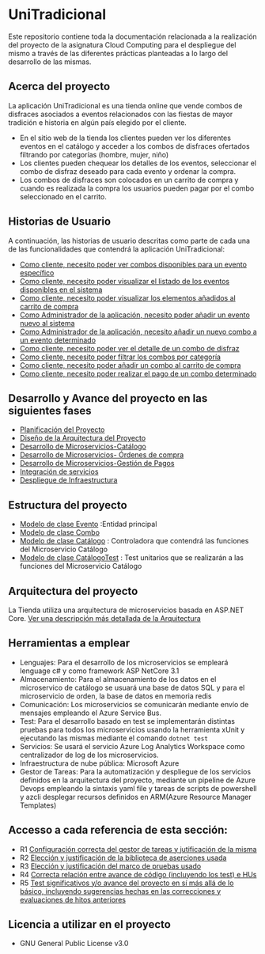 # UniTradicional  
Este repositorio contiene toda la documentación relacionada a la realización del proyecto de la asignatura Cloud Computing para el despliegue del mismo a través de las diferentes prácticas planteadas a lo largo del desarrollo de las mismas. 

## Acerca del proyecto
La aplicación UniTradicional es una tienda online que vende combos de disfraces asociados a eventos relacionados con las fiestas de mayor tradición e historia en algún país elegido por el cliente.

- En el sitio web de la tienda los clientes pueden ver los diferentes eventos en el catálogo y acceder a los combos de disfraces ofertados filtrando por categorías (hombre, mujer, niño)
- Los clientes pueden chequear los detalles de los eventos, seleccionar el combo de disfraz deseado para cada evento y ordenar la compra.
- Los combos de disfraces son colocados en un carrito de compra y cuando es realizada la compra los usuarios pueden pagar por el combo seleccionado en el carrito.

## Historias de Usuario

A continuación, las historias de usuario descritas como parte de cada una de las funcionalidades que contendrá la aplicación UniTradicional:

- [Como cliente, necesito poder ver combos disponibles para un evento específico](https://github.com/ccvaillant1992/UniTradicional/issues/14)
- [Como cliente, necesito poder visualizar el listado de los eventos disponibles en el sistema](https://github.com/ccvaillant1992/UniTradicional/issues/15)
- [Como cliente, necesito poder visualizar los elementos añadidos al carrito de compra](https://github.com/ccvaillant1992/UniTradicional/issues/16)
- [Como Administrador de la aplicación, necesito poder añadir un evento nuevo al sistema](https://github.com/ccvaillant1992/UniTradicional/issues/17)
- [Como Administrador de la aplicación, necesito añadir un nuevo combo a un evento determinado](https://github.com/ccvaillant1992/UniTradicional/issues/18)
- [Como cliente, necesito poder ver el detalle de un combo de disfraz](https://github.com/ccvaillant1992/UniTradicional/issues/19)
- [Como cliente, necesito poder filtrar los combos por categoría](https://github.com/ccvaillant1992/UniTradicional/issues/20)
- [Como cliente, necesito poder añadir un combo al carrito de compra](https://github.com/ccvaillant1992/UniTradicional/issues/21)
- [Como cliente, necesito poder realizar el pago de un combo determinado](https://github.com/ccvaillant1992/UniTradicional/issues/22)

## Desarrollo y Avance del proyecto en las siguientes fases 
- [Planificación del Proyecto](https://github.com/ccvaillant1992/UniTradicional/milestone/5)
- [Diseño de la Arquitectura del Proyecto](https://github.com/ccvaillant1992/UniTradicional/milestone/12)
- [Desarrollo de Microservicios-Catálogo](https://github.com/ccvaillant1992/UniTradicional/milestone/10)
- [Desarrollo de Microservicios- Órdenes de compra](https://github.com/ccvaillant1992/UniTradicional/milestone/7)
- [Desarrollo de Microservicios-Gestión de Pagos](https://github.com/ccvaillant1992/UniTradicional/milestone/11)
- [Integración de servicios](https://github.com/ccvaillant1992/UniTradicional/milestone/14)
- [Despliegue de Infraestructura](https://github.com/ccvaillant1992/UniTradicional/milestone/13)

## Estructura del proyecto

- [Modelo de clase Evento](https://github.com/ccvaillant1992/UniTradicional/blob/master/Functions/Models/Evento.cs) :Entidad principal
- [Modelo de clase Combo](https://github.com/ccvaillant1992/UniTradicional/blob/master/Functions/Models/Combo.cs)
- [Modelo de clase Catálogo]() : Controladora que contendrá las funciones del Microservicio Catálogo
- [Modelo de clase CatálogoTest]() : Test unitarios que se realizarán a las funciones del Microservicio Catálogo

## Arquitectura del proyecto

La Tienda utiliza una arquitectura de microservicios basada en ASP.NET Core. [Ver una descripción más detallada de la Arquitectura](https://github.com/ccvaillant1992/UniTradicional/blob/master/docs/ArquitecturaProyecto.md)

## Herramientas a emplear

- Lenguajes: Para el desarrollo de los microservicios se empleará lenguage c# y como framework ASP NetCore 3.1
- Almacenamiento: Para el almacenamiento de los datos en el microservico de catálogo se usuará una base de datos SQL y para el microservicio de orden, la base de datos en memoria redis
- Comunicación: Los microservicios se comunicarán mediante envío de mensajes empleando el Azure Service Bus.
- Test: Para el desarrollo basado en test se implementarán distintas pruebas para todos los microservicios usando la herramienta xUnit y ejecutando las mismas mediante el comando `` dotnet test ``
- Servicios: Se usará el servicio Azure Log Analytics Workspace como centralizador de log de los microservicios.
- Infraestructura de nube pública: Microsoft Azure 
- Gestor de Tareas: Para la automatización y despliegue de los servicios definidos en la arquitectura del proyecto, mediante un pipeline de Azure Devops empleando la sintaxis yaml file y tareas de scripts de powershell y azcli desplegar recursos definidos en ARM(Azure Resource Manager Templates)


## Accesso a cada referencia de esta sección:

- R1 [Configuración correcta del gestor de tareas y jutificación de la misma](https://github.com/ccvaillant1992/UniTradicional/blob/master/docs/GestordeTareas.md)
- R2 [Elección y justificación de la biblioteca de aserciones usada](https://github.com/ccvaillant1992/UniTradicional/blob/master/docs/BibliotecaAsercionesUsada.md)
- R3 [Elección y justificación del marco de pruebas usado](https://github.com/ccvaillant1992/UniTradicional/blob/master/docs/MarcodePruebaUsado.md)
- R4 [Correcta relación entre avance de código (incluyendo los test) e HUs](https://github.com/ccvaillant1992/UniTradicional/blob/master/docs/AvanceDelCodigo.md)
- R5 [Test significativos y/o avance del proyecto en sí más allá de lo básico, incluyendo sugerencias hechas en las correcciones y evaluaciones de hitos anteriores](https://github.com/ccvaillant1992/UniTradicional/blob/master/docs/AvanceDelProyecto.md)

## Licencia a utilizar en el proyecto

- GNU General Public License v3.0

